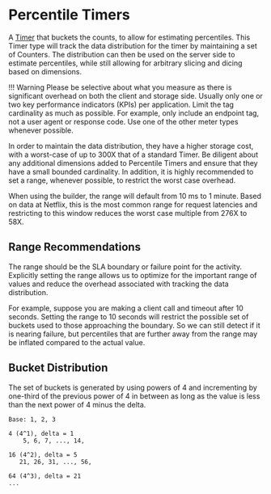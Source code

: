 # Percentile Timers

A [Timer](../core/meters/timer.md) that buckets the counts, to allow for estimating percentiles.
This Timer type will track the data distribution for the timer by maintaining a set of Counters.
The distribution can then be used on the server side to estimate percentiles, while still allowing
for arbitrary slicing and dicing based on dimensions.

!!! Warning
    Please be selective about what you measure as there is significant overhead on both
    the client and storage side. Usually only one or two key performance indicators (KPIs)
    per application. Limit the tag cardinality as much as possible. For example, only
    include an endpoint tag, not a user agent or response code. Use one of the other meter
    types whenever possible.

In order to maintain the data distribution, they have a higher storage cost,
with a worst-case of up to 300X that of a standard Timer. Be diligent about any additional
dimensions added to Percentile Timers and ensure that they have a small bounded cardinality. In
addition, it is highly recommended to set a range, whenever possible, to restrict the worst case
overhead.

When using the builder, the range will default from 10 ms to 1 minute. Based on data at Netflix,
this is the most common range for request latencies and restricting to this window reduces the
worst case multiple from 276X to 58X.

## Range Recommendations

The range should be the SLA boundary or failure point for the activity. Explicitly setting the
range allows us to optimize for the important range of values and reduce the overhead associated
with tracking the data distribution.

For example, suppose you are making a client call and timeout after 10 seconds. Setting the range
to 10 seconds will restrict the possible set of buckets used to those approaching the boundary. So
we can still detect if it is nearing failure, but percentiles that are further away from the range
may be inflated compared to the actual value.

## Bucket Distribution

The set of buckets is generated by using powers of 4 and incrementing by one-third of the previous
power of 4 in between as long as the value is less than the next power of 4 minus the delta.

```
Base: 1, 2, 3

4 (4^1), delta = 1
    5, 6, 7, ..., 14,

16 (4^2), delta = 5
   21, 26, 31, ..., 56,

64 (4^3), delta = 21
...
```
